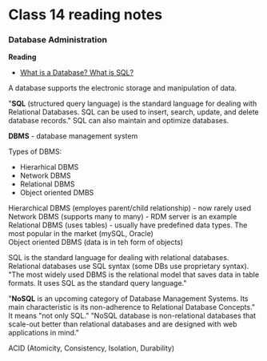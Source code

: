 # Class 14 reading notes

### Database Administration

**Reading**
* [What is a Database? What is SQL?](https://www.guru99.com/introduction-to-database-sql.html)

A database supports the electronic storage and manipulation of data.  

"**SQL** (structured query language) is the standard language for dealing with Relational Databases. SQL can be used to insert, search, update, and delete database records." SQL can also maintain and optimize databases.

**DBMS** - database management system

Types of DBMS:
* Hierarhical DBMS
* Network DBMS
* Relational DBMS
* Object oriented DMBS

Hierarchical DBMS (employes parent/child relationship) - now rarely used</br>
Network DBMS (supports many to many) - RDM server is an example</br>
Relational DBMS (uses tables) - usually have predefined data types. The most popular in the market (mySQL, Oracle)</br>
Object oriented DBMS (data is in teh form of objects)

SQL is the standard language for dealing with relational databases.  Relational databases use SQL syntax (some DBs use proprietary syntax). "The most widely used DBMS is the relational model that saves data in table formats. It uses SQL as the standard query language."

"**NoSQL** is an upcoming category of Database Management Systems. Its main characteristic is its non-adherence to Relational Database Concepts." It means "not only SQL." "NoSQL database is non-relational databases that scale-out better than relational databases and are designed with web applications in mind."

ACID (Atomicity, Consistency, Isolation, Durability)










